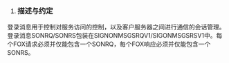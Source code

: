 1. ### <a name="_toc496253754"></a>描述与约定

登录消息用于控制对服务访问的控制，以及客户服务器之间进行通信的会话管理。登录消息SONRQ/SONRS包装在SIGNONMSGSRQV1/SIGONMSGSRSV1中。每个FOX请求必须并仅能包含一个SONRQ，每个FOX响应必须并仅能包含一个SONRS。